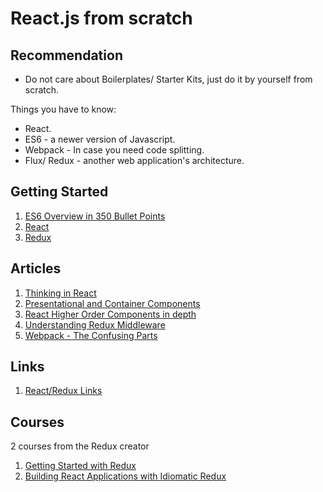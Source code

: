 # React.js from scratch

## Recommendation
* Do not care about Boilerplates/ Starter Kits, just do it by yourself from scratch.

Things you have to know:
* React.
* ES6 - a newer version of Javascript.
* Webpack - In case you need code splitting.
* Flux/ Redux - another web application's architecture.

## Getting Started

1. [ES6 Overview in 350 Bullet Points](https://github.com/bevacqua/es6)
2. [React](https://facebook.github.io/react/docs/getting-started.html)
3. [Redux](http://redux.js.org/)

## Articles

1. [Thinking in React](https://facebook.github.io/react/docs/thinking-in-react.html)
2. [Presentational and Container Components](https://medium.com/@dan_abramov/smart-and-dumb-components-7ca2f9a7c7d0#.h2wklzi5z)
3. [React Higher Order Components in depth](https://medium.com/@rajaraodv/webpack-the-confusing-parts-58712f8fcad9#.7bczncpew)
4. [Understanding Redux Middleware](https://medium.com/@meagle/understanding-87566abcfb7a#.x5y2pcaal)
5. [Webpack - The Confusing Parts](https://medium.com/@rajaraodv/webpack-the-confusing-parts-58712f8fcad9#.n7n2f0kv5)

## Links

1. [React/Redux Links](https://github.com/markerikson/react-redux-links)

## Courses

2 courses from the Redux creator

1. [Getting Started with Redux](https://egghead.io/courses/getting-started-with-redux)
2. [Building React Applications with Idiomatic Redux](https://egghead.io/courses/building-react-applications-with-idiomatic-redux)
